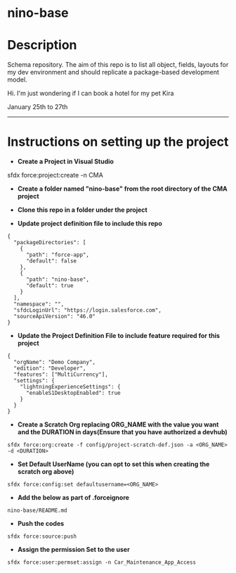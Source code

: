 # nino-base
# Description
Schema repository. The aim of this repo is to list all object, fields, layouts for my dev environment and should replicate a package-based development model.

Hi. I'm just wondering if I can book a hotel for my pet Kira 

January 25th to 27th


---
# Instructions on setting up the project

- **Create a Project in Visual Studio** 

sfdx force:project:create -n CMA 

- **Create  a folder named "nino-base" from the root directory of the CMA project**

- **Clone this repo in a folder under the project**

- **Update project definition file to include this repo** 

```
{
  "packageDirectories": [
    {
      "path": "force-app",
      "default": false
    },
    {
      "path": "nino-base",
      "default": true
    }
  ],
  "namespace": "",
  "sfdcLoginUrl": "https://login.salesforce.com",
  "sourceApiVersion": "46.0"
}
```

- **Update the Project Definition File to include feature required for this project**

```
{
  "orgName": "Demo Company",
  "edition": "Developer",
  "features": ["MultiCurrency"],
  "settings": {
    "lightningExperienceSettings": {
      "enableS1DesktopEnabled": true
    }
  }
}
```

- **Create a Scratch Org replacing ORG_NAME with the value you want and the DURATION in days(Ensure that you have authorized a devhub)**

```
sfdx force:org:create -f config/project-scratch-def.json -a <ORG_NAME>  -d <DURATION>
```

- **Set Default UserName (you can opt to set this when creating the scratch org above)**

```
sfdx force:config:set defaultusername=<ORG_NAME>
```

- **Add the below as part of .forceignore**

```
nino-base/README.md
```

- **Push the codes**

```
sfdx force:source:push
```

- **Assign the permission Set to the user**

```
sfdx force:user:permset:assign -n Car_Maintenance_App_Access
```